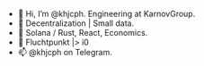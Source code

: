 - 👋 Hi, I’m @khjcph. Engineering at KarnovGroup.
- 👀 Decentralization | Small data.
- 🌱 Solana / Rust, React, Economics.
- 💞️ Fluchtpunkt |> i0
- 📫 @khjcph on Telegram.

